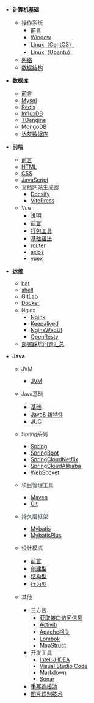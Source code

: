 - **计算机基础**
  - <span style="font-weight:normal; font-size:14px; color:#364149; font-family:Source Sans Pro,Helvetica Neue,Arial,sans-serif">操作系统</span>
    - [前言](01-计算机基础知识/操作系统/)
    - [Window](01-计算机基础知识/操作系统/Windows.md)
    - [Linux（CentOS）](01-计算机基础知识/操作系统/Linux（CentOS）.md)
    - [Linux（Ubantu）](01-计算机基础知识/操作系统/Linux（Ubantu）.md)
  - [网络](01-计算机基础知识/网络/)
  - [数据结构](01-计算机基础知识/数据结构/)


- **数据库**
  - [前言](02-数据库/)
  - [Mysql](02-数据库/01-Mysql.md)
  - [Redis](02-数据库/02-Redis.md)
  - [InfluxDB](02-数据库/03-InfluxDB.md)
  - [TDengine](02-数据库/04-TDengine.md)
  - [MongoDB](02-数据库/05-MongoDB.md)
  - [达梦数据库](02-数据库/06-达梦数据库.md)
  

- **前端**
  - [前言](03-前端/)
  - [HTML](03-前端/HTML.md)
  - [CSS](03-前端/CSS.md)
  - [JavaScript](03-前端/JavaScript.md)
  - <span style="font-weight:normal; font-size:14px; color:#364149; font-family:Source Sans Pro,Helvetica Neue,Arial,sans-serif">文档网站生成器</span>
    - [Docsify](03-前端/文档网站生成器/Docsify.md)  
    - [VitePress](03-前端/文档网站生成器/VitePress.md) 
  - <span style="font-weight:normal; font-size:14px; color:#364149; font-family:Source Sans Pro,Helvetica Neue,Arial,sans-serif">Vue</span>
    - [说明](03-前端/Vue/)
    - [前言](03-前端/Vue/1-前言.md)
    - [打包工具](03-前端/Vue/2-打包工具.md)
    - [基础语法](03-前端/Vue/3-基础语法.md)
    - [router](03-前端/Vue/4-router.md)
    - [axios](03-前端/Vue/5-axios.md)
    - [vuex](03-前端/Vue/6-vuex.md)


- **运维**
  - [bat](04-运维/bat.md)
  - [shell](04-运维/shell.md)
  - [GitLab](04-运维/GitLab.md)
  - [Docker](04-运维/Docker.md)
  - <span style="font-weight:normal; font-size:14px; color:#364149; font-family:Source Sans Pro,Helvetica Neue,Arial,sans-serif">Nginx</span>
    - [Nginx](04-运维/Nginx/Nginx.md)
    - [Keepalived](04-运维/Nginx/Keepalived.md)
    - [NginxWebUI](04-运维/Nginx/NginxWebUI.md)
    - [OpenResty](04-运维/Nginx/OpenResty.md)
  - [部署踩坑问题汇总](04-运维/运维问题汇总.md)   


- **Java**
  - <span style="font-weight:normal; font-size:14px; color:#364149; font-family:Source Sans Pro,Helvetica Neue,Arial,sans-serif">JVM</span>
    - [JVM](05-Java/1.JVM/JVM.md)
  - <span style="font-weight:normal; font-size:14px; color:#364149; font-family:Source Sans Pro,Helvetica Neue,Arial,sans-serif">Java基础</span>
    - [基础](05-Java/2.Java基础/基础.md)
    - [Java8 新特性](05-Java/2.Java基础/Java8新特性.md)
    - [JUC](05-Java/2.Java基础/JUC.md)
  - <span style="font-weight:normal; font-size:14px; color:#364149; font-family:Source Sans Pro,Helvetica Neue,Arial,sans-serif">Spring系列</span>
    - [Spring](05-Java/3.Spring系列/Spring.md)
    - [SpringBoot](05-Java/3.Spring系列/SpringBoot.md)
    - [SpringCloudNetflix](05-Java/SpringCloudNetflix.md) 
    - [SpringCloudAlibaba](05-Java/SpringCloudAlibaba.md) 
    - [WebSocket](05-Java/3.Spring系列/WebSocket.md)
  - <span style="font-weight:normal; font-size:14px; color:#364149; font-family:Source Sans Pro,Helvetica Neue,Arial,sans-serif">项目管理工具</span>
    - [Maven](05-Java/4.项目管理工具/Maven.md)
    - [Git](05-Java/4.项目管理工具/Git.md)
  - <span style="font-weight:normal; font-size:14px; color:#364149; font-family:Source Sans Pro,Helvetica Neue,Arial,sans-serif">持久层框架</span>
    - [Mybatis](05-Java/5.持久层框架/Mybatis.md)
    - [MybatisPlus](05-Java/5.持久层框架/MybatisPlus.md)
  - <span style="font-weight:normal; font-size:14px; color:#364149; font-family:Source Sans Pro,Helvetica Neue,Arial,sans-serif">设计模式</span>
      - [前言](05-Java/设计模式/)
      - [创建型](05-Java/设计模式/创建型.md)
      - [结构型](05-Java/设计模式/结构型.md)
      - [行为型](05-Java//设计模式/行为型.md)

  - <span style="font-weight:normal; font-size:14px; color:#364149; font-family:Source Sans Pro,Helvetica Neue,Arial,sans-serif">其他</span>
    - <span style="font-weight:normal; font-size:14px; color:#364149; font-family:Source Sans Pro,Helvetica Neue,Arial,sans-serif">三方包</span>
      - [获取接口访问信息](05-Java/其他/三方包/获取接口访问信息.md)
      - [Activiti](05-Java/其他/三方包/Activiti.md)
      - [Apache相关](05-Java/其他/三方包/Apache相关.md)
      - [Lombok](05-Java/其他/三方包/Lombok.md)
      - [MapStruct](05-Java/其他/三方包/MapStruct.md)
    - <span style="font-weight:normal; font-size:14px; color:#364149; font-family:Source Sans Pro,Helvetica Neue,Arial,sans-serif">开发工具</span>
      - [IntelliJ IDEA](05-Java/其他/开发工具/IntelliJ%20IDEA.md)
      - [Visual Studio Code](05-Java/其他/开发工具/Visual%20Studio%20Code.md)
      - [Markdown](05-Java/其他/开发工具/markdown.md)
      - [Sonar](05-Java/其他/开发工具/Sonar.md)
    - [手写连接池](05-Java/其他/手写连接池.md)
    - [图片识别技术](05-Java/其他/图片识别技术.md)


 
